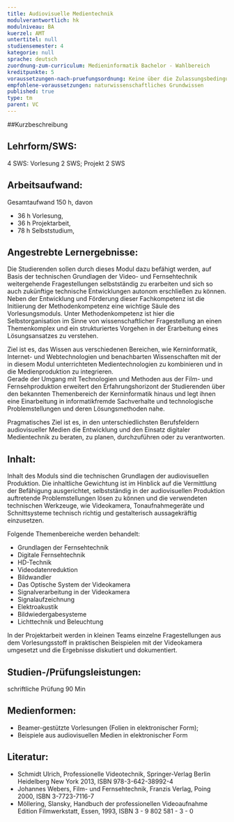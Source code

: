 ```yaml
---
title: Audiovisuelle Medientechnik
modulverantwortlich: hk
modulniveau: BA
kuerzel: AMT
untertitel: null
studiensemester: 4
kategorie: null
sprache: deutsch
zuordnung-zum-curriculum: Medieninformatik Bachelor - Wahlbereich
kreditpunkte: 5
voraussetzungen-nach-pruefungsordnung: Keine über die Zulassungsbedingungen hinausgehenden Voraussetzungen
empfohlene-voraussetzungen: naturwissenschaftliches Grundwissen
published: true
type: tm
parent: VC
---
```


##Kurzbeschreibung


## Lehrform/SWS: 
4 SWS: Vorlesung 2 SWS; Projekt 2 SWS

## Arbeitsaufwand: 
Gesamtaufwand 150 h, davon
- 36 h Vorlesung, 
- 36 h Projektarbeit,  
- 78 h Selbststudium, 


## Angestrebte Lernergebnisse:
Die Studierenden sollen durch dieses Modul dazu befähigt werden, auf Basis der technischen Grundlagen der Video- und Fernsehtechnik weitergehende Fragestellungen selbstständig zu erarbeiten und sich so auch zukünftige technische Entwicklungen autonom erschließen zu können.  
Neben der Entwicklung und Förderung dieser Fachkompetenz ist die Initiierung der Methodenkompetenz eine wichtige Säule des Vorlesungsmoduls. Unter Methodenkompetenz ist hier die Selbstorganisation im Sinne von wissenschaftlicher Fragestellung an einen Themenkomplex und ein strukturiertes Vorgehen in der Erarbeitung eines Lösungsansatzes zu verstehen.  

Ziel ist es, das Wissen aus verschiedenen Bereichen, wie Kerninformatik, Internet- und Webtechnologien und benachbarten Wissenschaften mit der in diesem Modul unterrichteten Medientechnologien zu kombinieren und in die Medienproduktion zu integrieren.  
Gerade der Umgang mit Technologien und Methoden aus der Film- und Fernsehproduktion erweitert den Erfahrungshorizont der Studierenden über den bekannten Themenbereich der Kerninformatik hinaus und legt ihnen eine Einarbeitung in informatikfremde Sachverhalte und technologische Problemstellungen und deren Lösungsmethoden nahe.

Pragmatisches Ziel ist es, in den unterschiedlichsten Berufsfeldern audiovisueller Medien die Entwicklung und den Einsatz digitaler Medientechnik zu beraten, zu planen, durchzuführen oder zu verantworten.


## Inhalt:
Inhalt des Moduls sind die technischen Grundlagen der audiovisuellen Produktion. Die inhaltliche Gewichtung ist im Hinblick auf die Vermittlung der Befähigung ausgerichtet, selbstständig in der audiovisuellen Produktion auftretende Problemstellungen lösen zu können und die verwendeten technischen Werkzeuge, wie Videokamera, Tonaufnahmegeräte und Schnittsysteme technisch richtig und gestalterisch aussagekräftig einzusetzen. 

Folgende Themenbereiche werden behandelt:
- Grundlagen der Fernsehtechnik
- Digitale Fernsehtechnik
- HD-Technik
- Videodatenreduktion
- Bildwandler
- Das Optische System der Videokamera
- Signalverarbeitung in der Videokamera
- Signalaufzeichnung
- Elektroakustik
- Bildwiedergabesysteme
- Lichttechnik und Beleuchtung

In der Projektarbeit werden in kleinen Teams einzelne Fragestellungen aus dem Vorlesungsstoff in praktischen Beispielen mit der Videokamera umgesetzt und die Ergebnisse diskutiert und dokumentiert.


## Studien-/Prüfungsleistungen:
schriftliche Prüfung 90 Min

## Medienformen:
- Beamer-gestützte Vorlesungen (Folien in elektronischer Form); 
- Beispiele aus audiovisuellen Medien in elektronischer Form


## Literatur:
- Schmidt Ulrich, Professionelle Videotechnik,
Springer-Verlag Berlin Heidelberg New York 2013, ISBN 978-3-642-38992-4
- Johannes Webers, Film- und Fernsehtechnik,
Franzis Verlag, Poing 2000, ISBN 3-7723-7116-7
- Möllering, Slansky, Handbuch der professionellen Videoaufnahme
Edition Filmwerkstatt, Essen, 1993, ISBN 3 - 9 802 581 - 3 - 0
